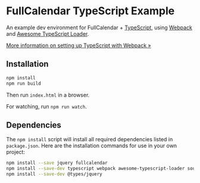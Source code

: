 
# FullCalendar TypeScript Example

An example dev environment for FullCalendar + [TypeScript],
using [Webpack] and [Awesome TypeScript Loader].

[More information on setting up TypeScript with Webpack &raquo;](https://www.typescriptlang.org/docs/handbook/react-&-webpack.html)


## Installation

```sh
npm install
npm run build
```

Then run `index.html` in a browser.

For watching, run `npm run watch`.


## Dependencies

The `npm install` script will install all required dependencies listed in `package.json`.
Here are the installation commands for use in your own project:

```sh
npm install --save jquery fullcalendar
npm install --save-dev typescript webpack awesome-typescript-loader source-map-loader
npm install --save-dev @types/jquery
```


[TypeScript]: https://www.typescriptlang.org/
[Webpack]: https://webpack.js.org/
[Awesome TypeScript Loader]: https://github.com/s-panferov/awesome-typescript-loader
